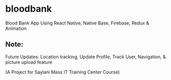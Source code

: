 # bloodbank
 Blood Bank App Using React Native, Native Base, Firebase, Redux & Animation
 
## Note:
Future Updates: 
Location tracking, Update Profile, Track User, Navigation, & picture upload feature

(A Project for Saylani Mass IT Training Center Course)
